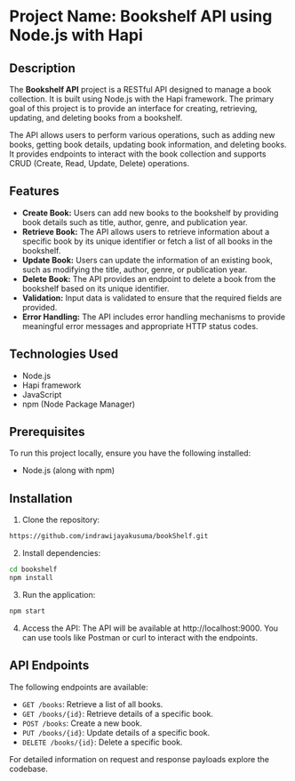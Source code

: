 # Project Name: Bookshelf API using Node.js with Hapi

## Description

The **Bookshelf API** project is a RESTful API designed to manage a book collection. It is built using Node.js with the Hapi framework. The primary goal of this project is to provide an interface for creating, retrieving, updating, and deleting books from a bookshelf.

The API allows users to perform various operations, such as adding new books, getting book details, updating book information, and deleting books. It provides endpoints to interact with the book collection and supports CRUD (Create, Read, Update, Delete) operations.

## Features

- **Create Book:** Users can add new books to the bookshelf by providing book details such as title, author, genre, and publication year.
- **Retrieve Book:** The API allows users to retrieve information about a specific book by its unique identifier or fetch a list of all books in the bookshelf.
- **Update Book:** Users can update the information of an existing book, such as modifying the title, author, genre, or publication year.
- **Delete Book:** The API provides an endpoint to delete a book from the bookshelf based on its unique identifier.
- **Validation:** Input data is validated to ensure that the required fields are provided.
- **Error Handling:** The API includes error handling mechanisms to provide meaningful error messages and appropriate HTTP status codes.

## Technologies Used

- Node.js
- Hapi framework
- JavaScript
- npm (Node Package Manager)

## Prerequisites

To run this project locally, ensure you have the following installed:

- Node.js (along with npm)

## Installation

1. Clone the repository:

```bash
https://github.com/indrawijayakusuma/bookShelf.git
```
2. Install dependencies:
```bash
cd bookshelf
npm install
```
3. Run the application:
```bash
npm start
```
4. Access the API:
The API will be available at http://localhost:9000. You can use tools like Postman or curl to interact with the endpoints.

## API Endpoints

The following endpoints are available:

- `GET /books`: Retrieve a list of all books.
- `GET /books/{id}`: Retrieve details of a specific book.
- `POST /books`: Create a new book.
- `PUT /books/{id}`: Update details of a specific book.
- `DELETE /books/{id}`: Delete a specific book.

For detailed information on request and response payloads explore the codebase.

